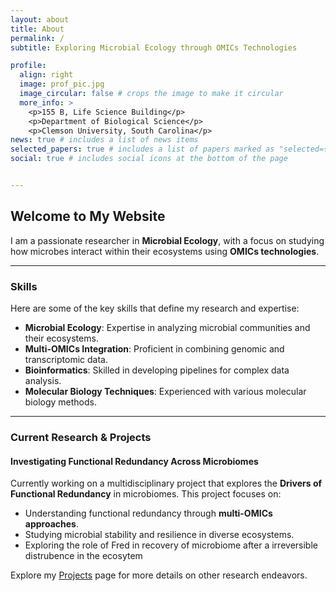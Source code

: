 ```yaml
---
layout: about
title: About
permalink: /
subtitle: Exploring Microbial Ecology through OMICs Technologies

profile:
  align: right
  image: prof_pic.jpg
  image_circular: false # crops the image to make it circular
  more_info: >
    <p>155 B, Life Science Building</p>
    <p>Department of Biological Science</p>
    <p>Clemson University, South Carolina</p>
news: true # includes a list of news items
selected_papers: true # includes a list of papers marked as "selected={true}"
social: true # includes social icons at the bottom of the page


---
```

## Welcome to My Website

I am a passionate researcher in **Microbial Ecology**, with a focus on studying how microbes interact within their ecosystems using **OMICs technologies**.

---

### Skills
Here are some of the key skills that define my research and expertise:
- **Microbial Ecology**: Expertise in analyzing microbial communities and their ecosystems.
- **Multi-OMICs Integration**: Proficient in combining genomic and  transcriptomic data.
- **Bioinformatics**: Skilled in developing pipelines for complex data analysis.
- **Molecular Biology Techniques**: Experienced with various molecular biology methods.

---

### Current Research & Projects

#### Investigating Functional Redundancy Across Microbiomes
Currently working on a multidisciplinary project that explores the **Drivers of Functional Redundancy** in microbiomes. This project focuses on:
- Understanding functional redundancy through **multi-OMICs approaches**.
- Studying microbial stability and resilience in diverse ecosystems.
- Exploring the role of Fred in recovery of microbiome after a irreversible distrubence in the ecosytem

Explore my [Projects](/projects/) page for more details on other research endeavors.
